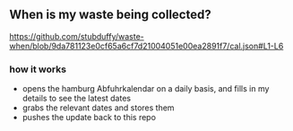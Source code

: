 ## When is my waste being collected?
  https://github.com/stubduffy/waste-when/blob/9da781123e0cf65a6cf7d21004051e00ea2891f7/cal.json#L1-L6
  
  ### how it works
  - opens the hamburg Abfuhrkalendar on a daily basis, and fills in my details to see the latest dates
  - grabs the relevant dates and stores them
  - pushes the update back to this repo
  
